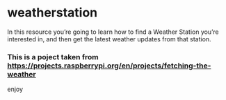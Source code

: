 # weatherstation
In this resource you’re going to learn how to find a Weather Station you’re interested in, 
and then get the latest weather updates from that station.

### This is a poject taken from https://projects.raspberrypi.org/en/projects/fetching-the-weather


enjoy 
